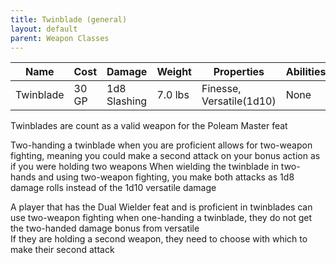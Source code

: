 ```yaml
---
title: Twinblade (general)
layout: default
parent: Weapon Classes
---
```



|Name | Cost | Damage | Weight| Properties | Abilities|
|-----|------|--------|-------|------------|----------|
|Twinblade| 30 GP| 1d8 Slashing| 7.0 lbs| Finesse, Versatile(1d10)| None

Twinblades are count as a valid weapon for the Poleam Master feat  

Two-handing a twinblade when you are proficient allows for two-weapon fighting, meaning you could make a second attack on your bonus action as if you were holding two weapons 
When wielding the twinblade in two-hands and using two-weapon fighting, you make both attacks as 1d8 damage rolls instead of the 1d10 versatile damage

A player that has the Dual Wielder feat and is proficient in twinblades can use two-weapon fighting when one-handing a twinblade, they do not get the two-handed damage bonus from versatile  
If they are holding a second weapon, they need to choose with which to make their second attack